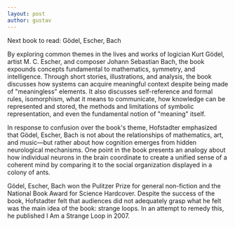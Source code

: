 ```yaml
---
layout: post
author: gustav
---
```


Next book to read: Gödel, Escher, Bach

By exploring common themes in the lives and works of logician Kurt Gödel, artist M. C. Escher, and composer Johann Sebastian Bach, the book expounds concepts fundamental to mathematics, symmetry, and intelligence. Through short stories, illustrations, and analysis, the book discusses how systems can acquire meaningful context despite being made of "meaningless" elements. It also discusses self-reference and formal rules, isomorphism, what it means to communicate, how knowledge can be represented and stored, the methods and limitations of symbolic representation, and even the fundamental notion of "meaning" itself.

In response to confusion over the book's theme, Hofstadter emphasized that Gödel, Escher, Bach is not about the relationships of mathematics, art, and music—but rather about how cognition emerges from hidden neurological mechanisms. One point in the book presents an analogy about how individual neurons in the brain coordinate to create a unified sense of a coherent mind by comparing it to the social organization displayed in a colony of ants.

Gödel, Escher, Bach won the Pulitzer Prize for general non-fiction and the National Book Award for Science Hardcover. Despite the success of the book, Hofstadter felt that audiences did not adequately grasp what he felt was the main idea of the book: strange loops. In an attempt to remedy this, he published I Am a Strange Loop in 2007.
